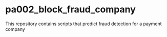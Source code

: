 # pa002_block_fraud_company
This repository contains scripts that predict fraud detection for a payment company
